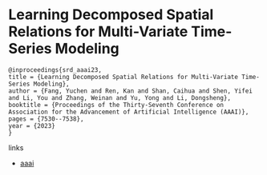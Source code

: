 
# Learning Decomposed Spatial Relations for Multi-Variate Time-Series Modeling

```
@inproceedings{srd_aaai23,
title = {Learning Decomposed Spatial Relations for Multi-Variate Time-Series Modeling},
author = {Fang, Yuchen and Ren, Kan and Shan, Caihua and Shen, Yifei and Li, You and Zhang, Weinan and Yu, Yong and Li, Dongsheng},
booktitle = {Proceedings of the Thirty-Seventh Conference on Association for the Advancement of Artificial Intelligence (AAAI)},
pages = {7530--7538},
year = {2023}
}
```

links
- [aaai](https://ojs.aaai.org/index.php/AAAI/article/view/25915)
